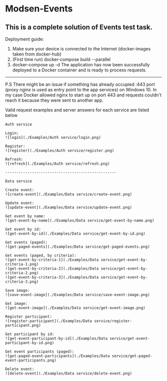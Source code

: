 # Modsen-Events
This is a complete solution of Events test task.
--------------------------------------------------


Deployment guide:

1. Make sure your device is connected to the Internet (docker-images taken from docker-hub)
2. (First time run) docker-compose build --parallel
3. docker-compose up -d 
The application has now been successfully deployed to a Docker container and is ready to process requests.
--------------------------------------------------



P.S 
There might be an issue if something has already occupied :443 port (proxy nginx is used as entry point to the app services) on Windows 10.
In my case Docker allowed nginx to start up on port 443 and requests couldn't reach it because they were sent to another app.





Valid request examples and server answers for each service are listed below


~~~~~~~~~~~~~~~~~~~~~~~~~~~~~~~~~~~~~~~~~~~~~~~~~~
Auth service

Login:
![login](./Examples/Auth service/login.png)

Register:
![register](./Examples/Auth service/register.png)

Refresh:
![refresh](./Examples/Auth service/refresh.png)

--------------------------------------------------

Data service

Create event:
![create-event](./Examples/Data service/create-event.png)

Update event:
![update-event](./Examples/Data service/update-event.png)

Get event by name:
![get-event-by-name](./Examples/Data service/get-event-by-name.png)

Get event by id:
![get-event-by-id](./Examples/Data service/get-event-by-id.png)

Get events (paged):
![get-paged-events](./Examples/Data service/get-paged-events.png)

Get events (paged, by criteria):
![get-event-by-criteria-1](./Examples/Data service/get-event-by-criteria-1.png)
![get-event-by-criteria-2](./Examples/Data service/get-event-by-criteria-2.png)
![get-event-by-criteria-3](./Examples/Data service/get-event-by-criteria-3.png)

Save image:
![save-event-image](./Examples/Data service/save-event-image.png)

Get image: 
![get-event-image](./Examples/Data service/get-event-image.png)

Register participant:
![register-participant](./Examples/Data service/register-participant.png)

Get participant by id:
![get-event-participant-by-id](./Examples/Data service/get-event-participant-by-id.png)

Get event participants (paged):
![get-paged-event-participants](./Examples/Data service/get-paged-event-participants.png)

Delete event:
![delete-event](./Examples/Data service/delete-event.png)

